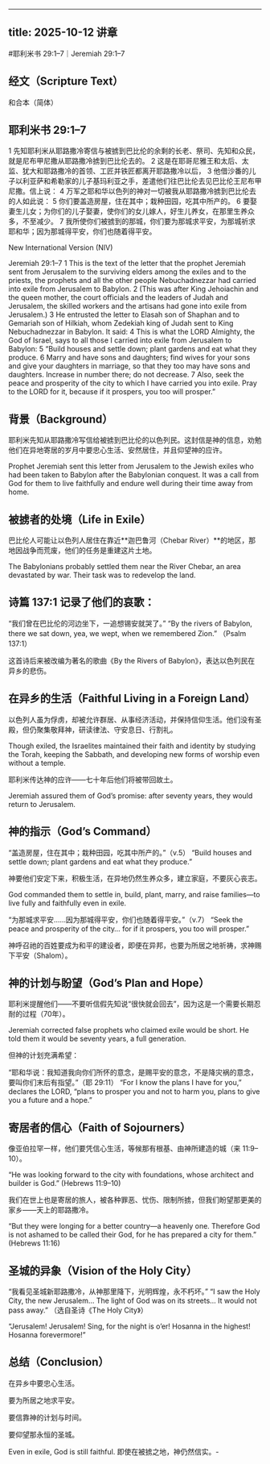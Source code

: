  ---
 title: 2025-10-12 讲章
 ---
 
#耶利米书 29:1–7｜Jeremiah 29:1–7
##  经文（Scripture Text）
和合本（简体）

## 耶利米书 29:1–7
1 先知耶利米从耶路撒冷寄信与被掳到巴比伦的余剩的长老、祭司、先知和众民，就是尼布甲尼撒从耶路撒冷掳到巴比伦去的。
2 这是在耶哥尼雅王和太后、太监、犹大和耶路撒冷的首领、工匠并铁匠都离开耶路撒冷以后，
3 他借沙番的儿子以利亚萨和希勒家的儿子基玛利亚之手，差遣他们往巴比伦去见巴比伦王尼布甲尼撒。信上说：
4 万军之耶和华以色列的神对一切被我从耶路撒冷掳到巴比伦去的人如此说：
5 你们要盖造房屋，住在其中；栽种田园，吃其中所产的。
6 要娶妻生儿女；为你们的儿子娶妻，使你们的女儿嫁人，好生儿养女，在那里生养众多，不至减少。
7 我所使你们被掳到的那城，你们要为那城求平安，为那城祈求耶和华；因为那城得平安，你们也随着得平安。

New International Version (NIV)

Jeremiah 29:1–7
1 This is the text of the letter that the prophet Jeremiah sent from Jerusalem to the surviving elders among the exiles and to the priests, the prophets and all the other people Nebuchadnezzar had carried into exile from Jerusalem to Babylon.
2 (This was after King Jehoiachin and the queen mother, the court officials and the leaders of Judah and Jerusalem, the skilled workers and the artisans had gone into exile from Jerusalem.)
3 He entrusted the letter to Elasah son of Shaphan and to Gemariah son of Hilkiah, whom Zedekiah king of Judah sent to King Nebuchadnezzar in Babylon. It said:
4 This is what the LORD Almighty, the God of Israel, says to all those I carried into exile from Jerusalem to Babylon:
5 “Build houses and settle down; plant gardens and eat what they produce.
6 Marry and have sons and daughters; find wives for your sons and give your daughters in marriage, so that they too may have sons and daughters. Increase in number there; do not decrease.
7 Also, seek the peace and prosperity of the city to which I have carried you into exile. Pray to the LORD for it, because if it prospers, you too will prosper.”

##  背景（Background）

耶利米先知从耶路撒冷写信给被掳到巴比伦的以色列民。这封信是神的信息，劝勉他们在异地寄居的岁月中要忠心生活、安然居住，并且仰望神的应许。

Prophet Jeremiah sent this letter from Jerusalem to the Jewish exiles who had been taken to Babylon after the Babylonian conquest. It was a call from God for them to live faithfully and endure well during their time away from home.

##  被掳者的处境（Life in Exile）

巴比伦人可能让以色列人居住在靠近**迦巴鲁河（Chebar River）**的地区，那地因战争而荒废，他们的任务是重建这片土地。

The Babylonians probably settled them near the River Chebar, an area devastated by war. Their task was to redevelop the land.

## 诗篇 137:1 记录了他们的哀歌：

“我们曾在巴比伦的河边坐下，一追想锡安就哭了。”
“By the rivers of Babylon, there we sat down, yea, we wept, when we remembered Zion.”
（Psalm 137:1）

这首诗后来被改编为著名的歌曲《By the Rivers of Babylon》，表达以色列民在异乡的悲伤。

##  在异乡的生活（Faithful Living in a Foreign Land）

以色列人虽为俘虏，却被允许群居、从事经济活动，并保持信仰生活。他们没有圣殿，但仍聚集敬拜神，研读律法、守安息日、行割礼。

Though exiled, the Israelites maintained their faith and identity by studying the Torah, keeping the Sabbath, and developing new forms of worship even without a temple.

耶利米传达神的应许——七十年后他们将被带回故土。

Jeremiah assured them of God’s promise: after seventy years, they would return to Jerusalem.

##  神的指示（God’s Command）

“盖造房屋，住在其中；栽种田园，吃其中所产的。”（v.5）
“Build houses and settle down; plant gardens and eat what they produce.”

神要他们安定下来，积极生活，在异地仍然生养众多，建立家庭，不要灰心丧志。

God commanded them to settle in, build, plant, marry, and raise families—to live fully and faithfully even in exile.

“为那城求平安……因为那城得平安，你们也随着得平安。”（v.7）
“Seek the peace and prosperity of the city… for if it prospers, you too will prosper.”

神呼召祂的百姓要成为和平的建设者，即便在异邦，也要为所居之地祈祷，求神赐下平安（Shalom）。

##  神的计划与盼望（God’s Plan and Hope）

耶利米提醒他们——不要听信假先知说“很快就会回去”，因为这是一个需要长期忍耐的过程（70年）。

Jeremiah corrected false prophets who claimed exile would be short. He told them it would be seventy years, a full generation.

但神的计划充满希望：

“耶和华说：我知道我向你们所怀的意念，是赐平安的意念，不是降灾祸的意念，要叫你们末后有指望。”（耶 29:11）
“For I know the plans I have for you,” declares the LORD, “plans to prosper you and not to harm you, plans to give you a future and a hope.”

##  寄居者的信心（Faith of Sojourners）

像亚伯拉罕一样，他们要凭信心生活，等候那有根基、由神所建造的城（来 11:9–10）。

“He was looking forward to the city with foundations, whose architect and builder is God.”
(Hebrews 11:9–10)

我们在世上也是寄居的旅人，被各种罪恶、忧伤、限制所掳，但我们盼望那更美的家乡——天上的耶路撒冷。

“But they were longing for a better country—a heavenly one. Therefore God is not ashamed to be called their God, for he has prepared a city for them.”
(Hebrews 11:16)

##  圣城的异象（Vision of the Holy City）

“我看见圣城新耶路撒冷，从神那里降下，光明辉煌，永不朽坏。”
“I saw the Holy City, the new Jerusalem… The light of God was on its streets… It would not pass away.”
（选自圣诗《The Holy City》）

“Jerusalem! Jerusalem!
Sing, for the night is o’er!
Hosanna in the highest!
Hosanna forevermore!”

##  总结（Conclusion）

在异乡中要忠心生活。

要为所居之地求平安。

要信靠神的计划与时间。

要仰望那永恒的圣城。

Even in exile, God is still faithful.
即使在被掳之地，神仍然信实。-
